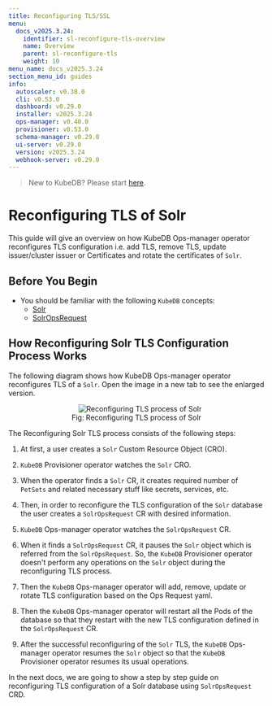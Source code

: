 ```yaml
---
title: Reconfiguring TLS/SSL
menu:
  docs_v2025.3.24:
    identifier: sl-reconfigure-tls-overview
    name: Overview
    parent: sl-reconfigure-tls
    weight: 10
menu_name: docs_v2025.3.24
section_menu_id: guides
info:
  autoscaler: v0.38.0
  cli: v0.53.0
  dashboard: v0.29.0
  installer: v2025.3.24
  ops-manager: v0.40.0
  provisioner: v0.53.0
  schema-manager: v0.29.0
  ui-server: v0.29.0
  version: v2025.3.24
  webhook-server: v0.29.0
---
```


> New to KubeDB? Please start [here](/docs/v2025.3.24/README).

# Reconfiguring TLS of Solr

This guide will give an overview on how KubeDB Ops-manager operator reconfigures TLS configuration i.e. add TLS, remove TLS, update issuer/cluster issuer or Certificates and rotate the certificates of `Solr`.

## Before You Begin

- You should be familiar with the following `KubeDB` concepts:
    - [Solr](/docs/v2025.3.24/guides/solr/concepts/solr)
    - [SolrOpsRequest](/docs/v2025.3.24/guides/solr/concepts/solropsrequests)

## How Reconfiguring Solr TLS Configuration Process Works

The following diagram shows how KubeDB Ops-manager operator reconfigures TLS of a `Solr`. Open the image in a new tab to see the enlarged version.

<figure align="center">
  <img alt="Reconfiguring TLS process of Solr" src="/docs/v2025.3.24/images/day-2-operation/solr/reconfigure-tls.svg">
<figcaption align="center">Fig: Reconfiguring TLS process of Solr</figcaption>
</figure>

The Reconfiguring Solr TLS process consists of the following steps:

1. At first, a user creates a `Solr` Custom Resource Object (CRO).

2. `KubeDB` Provisioner  operator watches the `Solr` CRO.

3. When the operator finds a `Solr` CR, it creates required number of `PetSets` and related necessary stuff like secrets, services, etc.

4. Then, in order to reconfigure the TLS configuration of the `Solr` database the user creates a `SolrOpsRequest` CR with desired information.

5. `KubeDB` Ops-manager operator watches the `SolrOpsRequest` CR.

6. When it finds a `SolrOpsRequest` CR, it pauses the `Solr` object which is referred from the `SolrOpsRequest`. So, the `KubeDB` Provisioner  operator doesn't perform any operations on the `Solr` object during the reconfiguring TLS process.

7. Then the `KubeDB` Ops-manager operator will add, remove, update or rotate TLS configuration based on the Ops Request yaml.

8. Then the `KubeDB` Ops-manager operator will restart all the Pods of the database so that they restart with the new TLS configuration defined in the `SolrOpsRequest` CR.

9. After the successful reconfiguring of the `Solr` TLS, the `KubeDB` Ops-manager operator resumes the `Solr` object so that the `KubeDB` Provisioner  operator resumes its usual operations.

In the next docs, we are going to show a step by step guide on reconfiguring TLS configuration of a Solr database using `SolrOpsRequest` CRD.